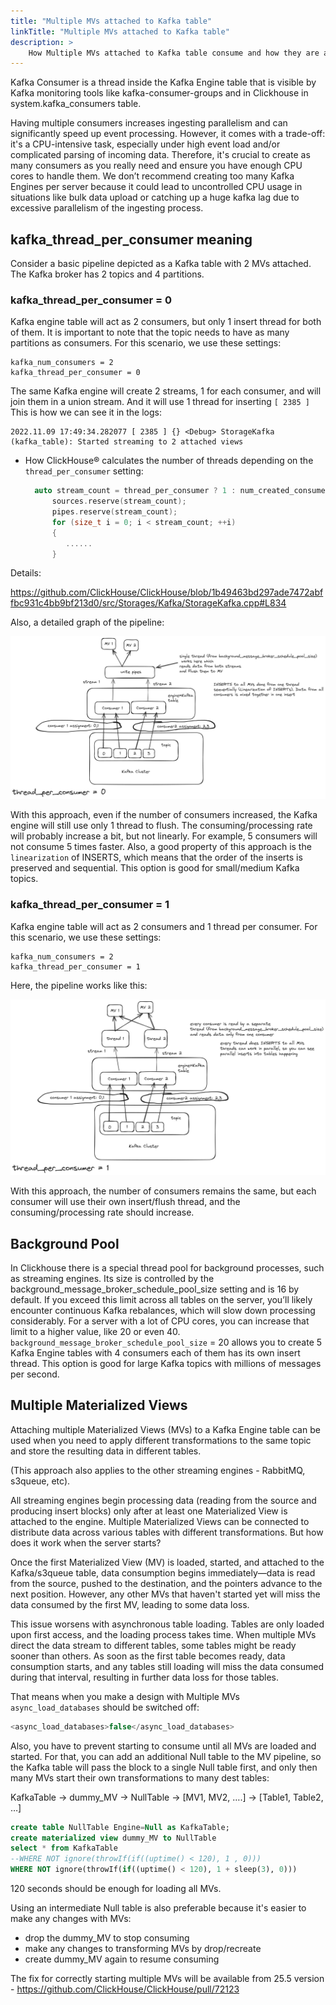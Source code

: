 ```yaml
---
title: "Multiple MVs attached to Kafka table"
linkTitle: "Multiple MVs attached to Kafka table"
description: >
    How Multiple MVs attached to Kafka table consume and how they are affected by kafka_num_consumers/kafka_thread_per_consumer
---
```


Kafka Consumer is a thread inside the Kafka Engine table that is visible by Kafka monitoring tools like kafka-consumer-groups and in Clickhouse in system.kafka_consumers table.

Having multiple consumers increases ingesting parallelism and can significantly speed up event processing. However, it comes with a trade-off: it's a CPU-intensive task, especially under high event load and/or complicated parsing of incoming data. Therefore, it's crucial to create as many consumers as you really need and ensure you have enough CPU cores to handle them. We don’t recommend creating too many Kafka Engines per server because it could lead to uncontrolled CPU usage in situations like bulk data upload or catching up a huge kafka lag due to excessive parallelism of the ingesting process.

## kafka_thread_per_consumer meaning

Consider a basic pipeline depicted as a Kafka table with 2 MVs attached. The Kafka broker has 2 topics and 4 partitions. 

### kafka_thread_per_consumer = 0

Kafka engine table will act as 2 consumers, but only 1 insert thread for both of them. It is important to note that the topic needs to have as many partitions as consumers. For this scenario, we use these settings:

```
kafka_num_consumers = 2
kafka_thread_per_consumer = 0
```

The same Kafka engine will create 2 streams, 1 for each consumer, and will join them in a union stream. And it will use 1 thread for inserting `[ 2385 ]`
This is how we can see it in the logs:

```log
2022.11.09 17:49:34.282077 [ 2385 ] {} <Debug> StorageKafka (kafka_table): Started streaming to 2 attached views
```

* How ClickHouse® calculates the number of threads depending on the `thread_per_consumer` setting:

  ```c++
    auto stream_count = thread_per_consumer ? 1 : num_created_consumers;
        sources.reserve(stream_count);
        pipes.reserve(stream_count);
        for (size_t i = 0; i < stream_count; ++i)
        {
           ......
        }
  ```

Details:

https://github.com/ClickHouse/ClickHouse/blob/1b49463bd297ade7472abffbc931c4bb9bf213d0/src/Storages/Kafka/StorageKafka.cpp#L834


Also, a detailed graph of the pipeline:

![thread_per_consumer0](/assets/thread_per_consumer0.png)

With this approach, even if the number of consumers increased, the Kafka engine will still use only 1 thread to flush. The consuming/processing rate will probably increase a bit, but not linearly. For example, 5 consumers will not consume 5 times faster. Also, a good property of this approach is the `linearization` of INSERTS, which means that the order of the inserts is preserved and sequential. This option is good for small/medium Kafka topics.


### kafka_thread_per_consumer = 1

Kafka engine table will act as 2 consumers and 1 thread per consumer. For this scenario, we use these settings:

```
kafka_num_consumers = 2
kafka_thread_per_consumer = 1
```

Here, the pipeline works like this:

![thread_per_consumer1](/assets/thread_per_consumer1.png)


With this approach, the number of consumers remains the same, but each consumer will use their own insert/flush thread, and the consuming/processing rate should increase. 

## Background Pool

In Clickhouse there is a special thread pool for background processes, such as streaming engines. Its size is controlled by the background_message_broker_schedule_pool_size setting and is 16 by default.  If you exceed this limit across all tables on the server, you’ll likely encounter continuous Kafka rebalances, which will slow down processing considerably.  For a server with a lot of CPU cores, you can increase that limit to a higher value, like 20 or even 40.  `background_message_broker_schedule_pool_size` = 20 allows you to create 5 Kafka Engine tables with 4 consumers each of them has its own insert thread. This option is good for large Kafka topics with millions of messages per second.


## Multiple Materialized Views 

Attaching multiple Materialized Views (MVs) to a Kafka Engine table can be used when you need to apply different transformations to the same topic and store the resulting data in different tables.

(This approach also applies to the other streaming engines - RabbitMQ, s3queue, etc).

All streaming engines begin processing data (reading from the source and producing insert blocks) only after at least one Materialized View is attached to the engine. Multiple Materialized Views can be connected to distribute data across various tables with different transformations. But how does it work when the server starts?

Once the first Materialized View (MV) is loaded, started, and attached to the Kafka/s3queue table, data consumption begins immediately—data is read from the source, pushed to the destination, and the pointers advance to the next position. However, any other MVs that haven't started yet will miss the data consumed by the first MV, leading to some data loss.

This issue worsens with asynchronous table loading. Tables are only loaded upon first access, and the loading process takes time. When multiple MVs direct the data stream to different tables, some tables might be ready sooner than others. As soon as the first table becomes ready, data consumption starts, and any tables still loading will miss the data consumed during that interval, resulting in further data loss for those tables.


That means when you make a design with Multiple MVs `async_load_databases` should be switched off:

```sql
<async_load_databases>false</async_load_databases>
```

Also, you have to prevent starting to consume until all MVs are loaded and started.  For that, you can add an additional Null table to the MV pipeline, so the Kafka table will pass the block to a single Null table first, and only then many MVs start their own transformations to many dest tables:

 KafkaTable → dummy_MV -> NullTable  -> [MV1, MV2, ….] → [Table1, Table2, …]

```sql
create table NullTable Engine=Null as KafkaTable;
create materialized view dummy_MV to NullTable
select * from KafkaTable
--WHERE NOT ignore(throwIf(if((uptime() < 120), 1 , 0)))
WHERE NOT ignore(throwIf(if((uptime() < 120), 1 + sleep(3), 0)))
```

120 seconds should be enough for loading all MVs.

Using an intermediate Null table is also preferable because it's easier to make any changes with MVs:

- drop the dummy_MV to stop consuming
- make any changes to transforming MVs by drop/recreate
- create dummy_MV again to resume consuming

The fix for correctly starting multiple MVs will be available from 25.5 version - https://github.com/ClickHouse/ClickHouse/pull/72123




